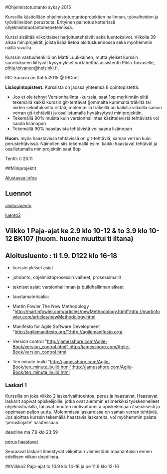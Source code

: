 #Ohjelmistotuotanto syksy 2015

Kurssilla käsitellään ohjelmistotuotantoprojektien hallinnan, työvaiheiden ja työvälineiden perusteita. Erityinen painotus ketterissä ohjelmistotuotantomenetelmissä. 

Kurssi sisältää viikoittaiset harjoitustehtävät sekä luentokalvot. Viikolla 39 alkaa miniprojektit, joista lisää tietoa aloitusluennossa sekä myöhemmin näillä sivuilla. 

Kurssin vastuuhenkilö on Matti Luukkainen, mutta yleiset kurssin suoritukseen liittyvät kysymykset voi lähettää assistentti Pihla Toivaselle, pihla.toivanen@helsinki.fi. 

IRC-kanava on #ohtu2015 @ IRCnet 

<b>Lisäopintopisteet:</b> Kurssista on jaossa yhteensä 8 opintopistettä. 
* Jos et ole tehnyt Versionhallinta -kurssia, saat 1op merkinnän siitä tekemällä kaikki kurssin git-tehtävät (jommalta kummalta träkiltä tai niiden sekoitukselta riittää, molemmilla träkeillä on kaikilla viikoilla saman verran git-tehtäviä) ja osallistumalla hyväksytysti miniprojektiin. 
* Tekemällä 90% muista kuin versionhallintaa käsittelevistä tehtävistä voi saada lisänopan
* Tekemällä 90% haastavista tehtävistä voi saada lisänopan

<b>Huom.</b> myös haastavissa tehtävissä on git-tehtäviä, saman verran kuin perustehtävissä. Näinollen siis tekemällä esim. kaikki haastavat tehtävät ja osallistumalla miniprojektiin saat 8op 

Tentti: ti 20.11 

##Miniprojektit

[Alustavaa infoa](https://github.com/hy-ohtu/ohtu2015/wiki/Miniprojektit)

## Luennot

[aloitusluento](https://github.com/hy-ohtu/ohtu2015/blob/master/aloitusluento.pdf)

[luento2](https://github.com/hy-ohtu/ohtu2015/blob/master/luennot/luento2.pdf)

## Viikko 1 Paja-ajat ke 2.9 klo 10-12 & to 3.9 klo 10-12 BK107 (huom. huone muuttui ti iltana)  

## Aloitusluento : ti 1.9. D122 klo 16-18

* kurssin yleiset asiat 
* johdanto, ohjelmistoprosessin vaiheet, prosessimallit
* tekniset asiat: versionhallinnan ja buildhallinnan alkeet

* taustamateriaalia:
 * Martin Fowler The New Methodology "http://martinfowler.com/articles/newMethodology.html":http://martinfowler.com/articles/newMethodology.html
 * Manifesto for Agile Software Development "http://agilemanifesto.org/":http://agilemanifesto.org/
 * Version control "http://jamesshore.com/Agile-Book/version_control.html":http://jamesshore.com/Agile-Book/version_control.html
 * Ten minute build "http://jamesshore.com/Agile-Book/ten_minute_build.html":http://jamesshore.com/Agile-Book/ten_minute_build.html

### Laskari 1 

Kurssilla on joka viikko 2 laskarivaihtoehtoa, perus ja haastavat. Haastavat laskarit sopivat opiskelijoille, jotka ovat aiemmin esimerkiksi työskennelleet ohjelmistoalalla, tai ovat muuten motivoituneita opiskelemaan itsenäisesti ja oppimaan paljon uutta. Molemmissa laskareissa on saman verran tehtäviä. Jos aloittaa kurssin tekemällä haastavia laskareita, voi myöhemmin palata 'peruslinjalle' halutessaan. 

deadline ma 7.9 klo 23:59 

[perus ](https://github.com/hy-ohtu/ohtu2015/wiki/Laskari-1-perus)
[haastavat ](https://github.com/hy-ohtu/ohtu2015/wiki/Laskari-1-haastava)

Seuraavat laskarit ilmestyvät viikoittain viimeistään maanantaisin ennen edellisen viikon deadlinea. 

##Viikko2 Paja-ajat to 10.9 klo 14-16 ja pe 11.9 klo 12-16
